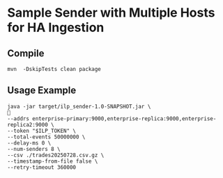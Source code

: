 # Sample Sender with Multiple Hosts for HA Ingestion

## Compile 

`mvn  -DskipTests clean package`

## Usage Example

```
java -jar target/ilp_sender-1.0-SNAPSHOT.jar \                                                                                                                                                                            🙈
--addrs enterprise-primary:9000,enterprise-replica:9000,enterprise-replica2:9000 \
--token "$ILP_TOKEN" \
--total-events 50000000 \
--delay-ms 0 \
--num-senders 8 \
--csv ./trades20250728.csv.gz \
--timestamp-from-file false \
--retry-timeout 360000
```
